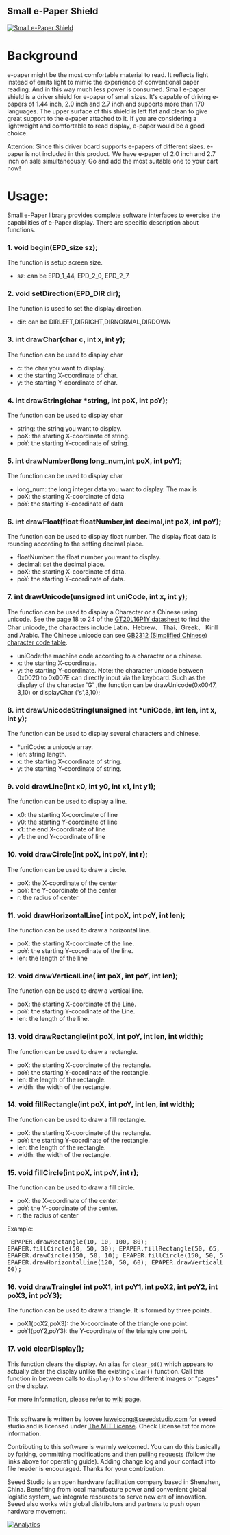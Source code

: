 Small e-Paper Shield
---------------------------------------------------------

[![Small e-Paper Shield](http://www.seeedstudio.com/depot/images/product/e%20shield_04.jpg)](http://www.seeedstudio.com/depot/small-epaper-shield-p-1597.html?cPath=34_82)

# Background
e-paper might be the most comfortable material to read. It reflects light instead of emits light to mimic the experience of conventional paper reading. And in this way much less power is consumed. Small e-paper shield is a driver shield for e-paper of small sizes. It's capable of driving e-papers of 1.44 inch, 2.0 inch and 2.7 inch and supports more than 170 languages. The upper surface of this shield is left flat and clean to give great support to the e-paper attached to it. If you are considering a lightweight and comfortable to read display, e-paper would be a good choice.
 
Attention: Since this driver board supports e-papers of different sizes. e-paper is not included in this product. We have e-paper of 2.0 inch and 2.7 inch on sale simultaneously. Go and add the most suitable one to your cart now!



# Usage:
Small e-Paper library provides complete software interfaces to exercise the capabilities of e-Paper display. There are  specific description about functions.


### 1. void begin(EPD_size sz);
The function is setup screen size.

* sz: can be EPD_1_44, EPD_2_0, EPD_2_7.


### 2. void setDirection(EPD_DIR dir);
The function is used to set the display direction.

* dir: can be DIRLEFT,DIRRIGHT,DIRNORMAL,DIRDOWN


### 3. int drawChar(char c, int x, int y);
The function can be used to display char

* c: the char you want to display. 
* x: the starting X-coordinate of char.
* y: the starting Y-coordinate of char.


### 4. int drawString(char *string, int poX, int poY);
The function can be used to display char

* string: the string you want to display. 
* poX: the starting X-coordinate of string.
* poY: the starting Y-coordinate of string.

### 5. int drawNumber(long long_num,int poX, int poY);
The function can be used to display char

* long_num: the long integer data you want to display. The max is 
* poX: the starting X-coordinate of data
* poY: the starting Y-coordinate of data


### 6. int drawFloat(float floatNumber,int decimal,int poX, int poY);
The function can be used to display float number. The display float data is rounding according to the setting decimal place.

* floatNumber: the float number you want to display. 
* decimal: set the decimal place. 
* poX: the starting X-coordinate of data.
* poY: the starting Y-coordinate of data.

### 7. int drawUnicode(unsigned int uniCode, int x, int y);
The function can be used to display a Character or a Chinese using unicode. See the page 18 to 24 of the [GT20L16P1Y datasheet](http://www.seeedstudio.com/wiki/File:GT20L16P1Y_Datasheet.pdf) to find the Char unicode, the characters include Latin、Hebrew、 Thai、Greek、 Kirill and Arabic. The Chinese unicode  can see [GB2312 (Simplified Chinese) character code table](http://www.seeedstudio.com/wiki/File:Character_code_table.pdf). 

* uniCode:the machine code according to a character or a chinese. 
* x: the starting X-coordinate.
* y: the starting Y-coordinate.
Note: the character unicode between 0x0020 to 0x007E can directly input via the keyboard. Such as the display of the character 'G' ,the function can be drawUnicode(0x0047, 3,10) or displayChar ('s',3,10);


### 8. int drawUnicodeString(unsigned int *uniCode, int len, int x, int y);
The function can be used to display several characters and chinese.

* *uniCode: a unicode array. 
* len: string length. 
* x: the starting X-coordinate of string.
* y: the starting Y-coordinate of string.


### 9. void drawLine(int x0, int y0, int x1, int y1);
The function can be used to display a line.

* x0: the starting X-coordinate of line
* y0: the starting Y-coordinate of line
* x1: the end X-coordinate of line
* y1: the end Y-coordinate of line


### 10. void drawCircle(int poX, int poY, int r);
The function can be used to draw a circle.

* poX: the X-coordinate of the center
* poY: the Y-coordinate of the center 
* r: the radius of center
 

### 11. void drawHorizontalLine( int poX, int poY, int len);
The function can be used to draw a horizontal line.

* poX: the starting X-coordinate of the line.
* poY: the starting Y-coordinate of the line.
* len: the length of the line


### 12. void drawVerticalLine( int poX, int poY, int len);
The function can be used to draw a vertical line.

* poX: the starting X-coordinate of the Line.
* poY: the starting Y-coordinate of the Line.
* len: the length of the line.


### 13. void drawRectangle(int poX, int poY, int len, int width);
The function can be used to draw a rectangle.

* poX: the starting X-coordinate of the rectangle.
* poY: the starting Y-coordinate of the rectangle.
* len: the length of the rectangle.
* width: the width of the rectangle.


### 14. void fillRectangle(int poX, int poY, int len, int width);
The function can be used to draw a fill rectangle.

* poX: the starting X-coordinate of the rectangle.
* poY: the starting Y-coordinate of the rectangle.
* len: the length of the rectangle.
* width: the width of the rectangle.


### 15. void fillCircle(int poX, int poY, int r);
The function can be used to draw a fill circle.

* poX: the X-coordinate of the center.
* poY: the Y-coordinate of the center. 
* r: the radius of center

Example:<pre> 
    EPAPER.drawRectangle(10, 10, 100, 80);
    EPAPER.fillCircle(50, 50, 30);
    EPAPER.fillRectangle(50, 65, 50, 20);
    EPAPER.drawCircle(150, 50, 10);
    EPAPER.fillCircle(150, 50, 5);
    EPAPER.drawHorizontalLine(120, 50, 60);
    EPAPER.drawVerticalLine(150, 20, 60);</pre>


### 16. void drawTraingle( int poX1, int poY1, int poX2, int poY2, int poX3, int poY3);
The function can be used to draw a triangle. It is formed by three points.

* poX1(poX2,poX3): the X-coordinate of the triangle one point.
* poY1(poY2,poY3): the Y-coordinate of the triangle one point.

### 17. void clearDisplay();
This function clears the display. An alias for ```clear_sd()``` which appears to actually clear the display unlike the existing ```clear()``` function. Call this function in between calls to ```display()``` to show different images or "pages" on the display. 


For more information, please refer to [wiki page](http://www.seeedstudio.com/wiki/Small_e-Paper_Shield).

    
----

This software is written by loovee [luweicong@seeedstudio.com](luweicong@seeedstudio.com "luweicong@seeedstudio.com") for seeed studio
and is licensed under [The MIT License](http://opensource.org/licenses/mit-license.php). Check License.txt for more information.

Contributing to this software is warmly welcomed. You can do this basically by
[forking](https://help.github.com/articles/fork-a-repo), committing modifications and then [pulling requests](https://help.github.com/articles/using-pull-requests) (follow the links above
for operating guide). Adding change log and your contact into file header is encouraged.
Thanks for your contribution.

Seeed Studio is an open hardware facilitation company based in Shenzhen, China. 
Benefiting from local manufacture power and convenient global logistic system, 
we integrate resources to serve new era of innovation. Seeed also works with 
global distributors and partners to push open hardware movement.




[![Analytics](https://ga-beacon.appspot.com/UA-46589105-3/Small_ePaper_Shield)](https://github.com/igrigorik/ga-beacon)
